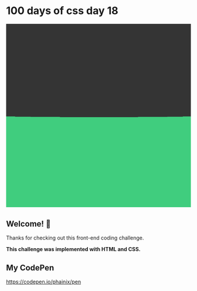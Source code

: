# 100 days of css day 18

![Header/intro section ](../design/Elastic.png)

## Welcome! 👋 

Thanks for checking out this front-end coding challenge. 

**This challenge was implemented with HTML and CSS.**

## My CodePen
https://codepen.io/phainix/pen
